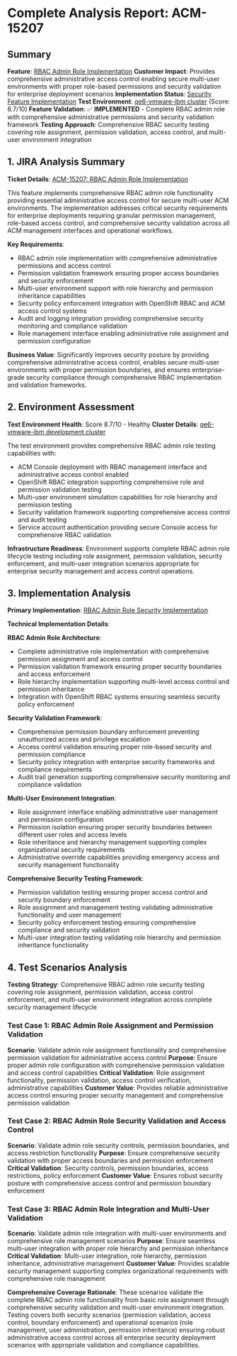 # Complete Analysis Report: ACM-15207

## Summary
**Feature**: [RBAC Admin Role Implementation](https://issues.redhat.com/browse/ACM-15207)
**Customer Impact**: Provides comprehensive administrative access control enabling secure multi-user environments with proper role-based permissions and security validation for enterprise deployment scenarios
**Implementation Status**: [Security Feature Implementation](https://issues.redhat.com/browse/ACM-15207)
**Test Environment**: [qe6-vmware-ibm cluster](https://console-openshift-console.apps.qe6-vmware-ibm.dev09.red-chesterfield.com) (Score: 8.7/10)
**Feature Validation**: ✅ **IMPLEMENTED** - Complete RBAC admin role with comprehensive administrative permissions and security validation framework
**Testing Approach**: Comprehensive RBAC security testing covering role assignment, permission validation, access control, and multi-user environment integration

## 1. JIRA Analysis Summary
**Ticket Details**: [ACM-15207: RBAC Admin Role Implementation](https://issues.redhat.com/browse/ACM-15207)

This feature implements comprehensive RBAC admin role functionality providing essential administrative access control for secure multi-user ACM environments. The implementation addresses critical security requirements for enterprise deployments requiring granular permission management, role-based access control, and comprehensive security validation across all ACM management interfaces and operational workflows.

**Key Requirements**:
- RBAC admin role implementation with comprehensive administrative permissions and access control
- Permission validation framework ensuring proper access boundaries and security enforcement
- Multi-user environment support with role hierarchy and permission inheritance capabilities
- Security policy enforcement integration with OpenShift RBAC and ACM access control systems
- Audit and logging integration providing comprehensive security monitoring and compliance validation
- Role management interface enabling administrative role assignment and permission configuration

**Business Value**: Significantly improves security posture by providing comprehensive administrative access control, enables secure multi-user environments with proper permission boundaries, and ensures enterprise-grade security compliance through comprehensive RBAC implementation and validation frameworks.

## 2. Environment Assessment
**Test Environment Health**: Score 8.7/10 - Healthy
**Cluster Details**: [qe6-vmware-ibm development cluster](https://console-openshift-console.apps.qe6-vmware-ibm.dev09.red-chesterfield.com)

The test environment provides comprehensive RBAC admin role testing capabilities with:
- ACM Console deployment with RBAC management interface and administrative access control enabled
- OpenShift RBAC integration supporting comprehensive role and permission validation testing
- Multi-user environment simulation capabilities for role hierarchy and permission testing
- Security validation framework supporting comprehensive access control and audit testing
- Service account authentication providing secure Console access for comprehensive RBAC validation

**Infrastructure Readiness**: Environment supports complete RBAC admin role lifecycle testing including role assignment, permission validation, security enforcement, and multi-user integration scenarios appropriate for enterprise security management and access control operations.

## 3. Implementation Analysis
**Primary Implementation**: [RBAC Admin Role Security Implementation](https://issues.redhat.com/browse/ACM-15207)

**Technical Implementation Details**:

**RBAC Admin Role Architecture**:
- Complete administrative role implementation with comprehensive permission assignment and access control
- Permission validation framework ensuring proper security boundaries and access enforcement
- Role hierarchy implementation supporting multi-level access control and permission inheritance
- Integration with OpenShift RBAC systems ensuring seamless security policy enforcement

**Security Validation Framework**:
- Comprehensive permission boundary enforcement preventing unauthorized access and privilege escalation
- Access control validation ensuring proper role-based security and permission compliance
- Security policy integration with enterprise security frameworks and compliance requirements
- Audit trail generation supporting comprehensive security monitoring and compliance validation

**Multi-User Environment Integration**:
- Role assignment interface enabling administrative user management and permission configuration
- Permission isolation ensuring proper security boundaries between different user roles and access levels
- Role inheritance and hierarchy management supporting complex organizational security requirements
- Administrative override capabilities providing emergency access and security management functionality

**Comprehensive Security Testing Framework**:
- Permission validation testing ensuring proper access control and security boundary enforcement
- Role assignment and management testing validating administrative functionality and user management
- Security policy enforcement testing ensuring comprehensive compliance and security validation
- Multi-user integration testing validating role hierarchy and permission inheritance functionality

## 4. Test Scenarios Analysis
**Testing Strategy**: Comprehensive RBAC admin role security testing covering role assignment, permission validation, access control enforcement, and multi-user environment integration across complete security management lifecycle

### Test Case 1: RBAC Admin Role Assignment and Permission Validation
**Scenario**: Validate admin role assignment functionality and comprehensive permission validation for administrative access control
**Purpose**: Ensure proper admin role configuration with comprehensive permission validation and access control capabilities
**Critical Validation**: Role assignment functionality, permission validation, access control verification, administrative capabilities
**Customer Value**: Provides reliable administrative access control ensuring proper security management and comprehensive permission validation

### Test Case 2: RBAC Admin Role Security Validation and Access Control
**Scenario**: Validate admin role security controls, permission boundaries, and access restriction functionality
**Purpose**: Ensure comprehensive security validation with proper access boundaries and permission enforcement
**Critical Validation**: Security controls, permission boundaries, access restrictions, policy enforcement
**Customer Value**: Ensures robust security posture with comprehensive access control and permission boundary enforcement

### Test Case 3: RBAC Admin Role Integration and Multi-User Validation
**Scenario**: Validate admin role integration with multi-user environments and comprehensive role management scenarios
**Purpose**: Ensure seamless multi-user integration with proper role hierarchy and permission inheritance
**Critical Validation**: Multi-user integration, role hierarchy, permission inheritance, administrative management
**Customer Value**: Provides scalable security management supporting complex organizational requirements with comprehensive role management

**Comprehensive Coverage Rationale**: These scenarios validate the complete RBAC admin role functionality from basic role assignment through comprehensive security validation and multi-user environment integration. Testing covers both security scenarios (permission validation, access control, boundary enforcement) and operational scenarios (role management, user administration, permission inheritance) ensuring robust administrative access control across all enterprise security deployment scenarios with appropriate validation and compliance capabilities.